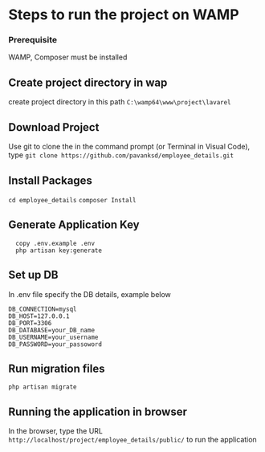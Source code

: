 # Steps to run the project on WAMP
### Prerequisite 
WAMP, Composer must be installed 

## Create project directory in wap
create project directory in this path  `C:\wamp64\www\project\lavarel`

## Download Project
Use git to clone the in the command prompt (or Terminal in Visual Code), type
`
git clone https://github.com/pavanksd/employee_details.git
`
## Install Packages
`
cd employee_details
`
`composer Install
`
## Generate Application Key
```
  copy .env.example .env
  php artisan key:generate
```
## Set up DB
In .env file specify the DB details, example below
```
DB_CONNECTION=mysql
DB_HOST=127.0.0.1
DB_PORT=3306
DB_DATABASE=your_DB_name
DB_USERNAME=your_username
DB_PASSWORD=your_passoword
```
## Run migration files
`
php artisan migrate
`

## Running the application in browser
In the browser, type the URL `http://localhost/project/employee_details/public/` to run the application